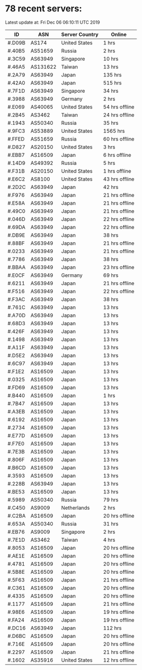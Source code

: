 # 78 recent servers:

Latest update at: Fri Dec 06 06:10:11 UTC 2019

| ID | ASN | Server Country | Online |
| -- | --- | -------------- | ------ |
| #.D09B | AS174 | United States | 1 hrs |
| #.40B5 | AS51659 | Russia | 2 hrs |
| #.3C59 | AS63949 | Singapore | 10 hrs |
| #.46A5 | AS131622 | Taiwan | 13 hrs |
| #.2A79 | AS63949 | Japan | 135 hrs |
| #.42A0 | AS63949 | Japan | 515 hrs |
| #.7F1D | AS63949 | Singapore | 34 hrs |
| #.3988 | AS63949 | Germany | 2 hrs |
| #.E069 | AS40065 | United States | 54 hrs offline |
| #.2B45 | AS3462 | Taiwan | 24 hrs offline |
| #.1943 | AS50340 | Russia | 35 hrs |
| #.9FC3 | AS53889 | United States | 1565 hrs |
| #.FFED | AS51659 | Russia | 60 hrs offline |
| #.D827 | AS20150 | United States | 3 hrs |
| #.EBB7 | AS16509 | Japan | 6 hrs offline |
| #.14D9 | AS49392 | Russia | 5 hrs |
| #.F31B | AS20150 | United States | 1 hrs offline |
| #.E6C2 | AS8100 | United States | 43 hrs offline |
| #.2D2C | AS63949 | Japan | 42 hrs |
| #.F976 | AS63949 | Japan | 21 hrs offline |
| #.E58A | AS63949 | Japan | 21 hrs offline |
| #.49C0 | AS63949 | Japan | 21 hrs offline |
| #.046D | AS63949 | Japan | 22 hrs offline |
| #.69DA | AS63949 | Japan | 22 hrs offline |
| #.DB9E | AS63949 | Japan | 38 hrs |
| #.88BF | AS63949 | Japan | 21 hrs offline |
| #.0233 | AS63949 | Japan | 21 hrs offline |
| #.7786 | AS63949 | Japan | 38 hrs |
| #.BBAA | AS63949 | Japan | 23 hrs offline |
| #.E0CF | AS63949 | Germany | 69 hrs |
| #.6211 | AS63949 | Japan | 21 hrs offline |
| #.F516 | AS63949 | Japan | 22 hrs offline |
| #.F3AC | AS63949 | Japan | 38 hrs |
| #.761C | AS63949 | Japan | 13 hrs |
| #.A70D | AS63949 | Japan | 13 hrs |
| #.68D3 | AS63949 | Japan | 13 hrs |
| #.426F | AS63949 | Japan | 13 hrs |
| #.1498 | AS63949 | Japan | 13 hrs |
| #.A11F | AS63949 | Japan | 13 hrs |
| #.D5E2 | AS63949 | Japan | 13 hrs |
| #.6C97 | AS63949 | Japan | 13 hrs |
| #.F1E2 | AS16509 | Japan | 13 hrs |
| #.0325 | AS16509 | Japan | 13 hrs |
| #.FD69 | AS16509 | Japan | 13 hrs |
| #.B440 | AS16509 | Japan | 1 hrs |
| #.7B47 | AS16509 | Japan | 13 hrs |
| #.A3EB | AS16509 | Japan | 13 hrs |
| #.6192 | AS16509 | Japan | 13 hrs |
| #.2734 | AS16509 | Japan | 13 hrs |
| #.E77D | AS16509 | Japan | 13 hrs |
| #.F7E0 | AS16509 | Japan | 13 hrs |
| #.7E3B | AS16509 | Japan | 13 hrs |
| #.806F | AS16509 | Japan | 13 hrs |
| #.B6CD | AS16509 | Japan | 13 hrs |
| #.3593 | AS16509 | Japan | 13 hrs |
| #.228B | AS63949 | Japan | 13 hrs |
| #.BE53 | AS16509 | Japan | 13 hrs |
| #.5989 | AS50340 | Russia | 79 hrs |
| #.C450 | AS9009 | Netherlands | 2 hrs |
| #.C2BA | AS16509 | Japan | 20 hrs offline |
| #.653A | AS50340 | Russia | 31 hrs |
| #.EB76 | AS9009 | Singapore | 2 hrs |
| #.7E1D | AS3462 | Taiwan | 4 hrs |
| #.8053 | AS16509 | Japan | 20 hrs offline |
| #.AE1E | AS16509 | Japan | 20 hrs offline |
| #.4781 | AS16509 | Japan | 20 hrs offline |
| #.5B8E | AS16509 | Japan | 20 hrs offline |
| #.5F63 | AS16509 | Japan | 21 hrs offline |
| #.C361 | AS16509 | Japan | 20 hrs offline |
| #.4335 | AS16509 | Japan | 20 hrs offline |
| #.1177 | AS16509 | Japan | 21 hrs offline |
| #.98E6 | AS16509 | Japan | 19 hrs offline |
| #.FA24 | AS16509 | Japan | 19 hrs offline |
| #.DC16 | AS63949 | Japan | 112 hrs |
| #.D6BC | AS16509 | Japan | 20 hrs offline |
| #.716E | AS16509 | Japan | 20 hrs offline |
| #.2297 | AS16509 | Japan | 21 hrs offline |
| #.1602 | AS35916 | United States | 12 hrs offline |

